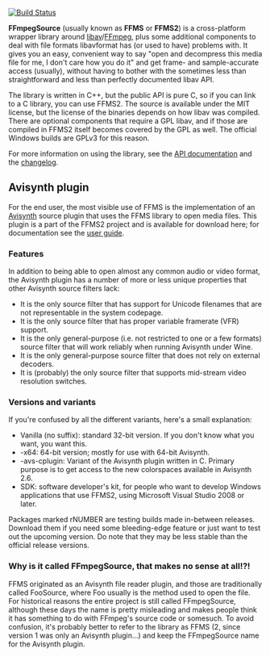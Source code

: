 [![Build Status](https://travis-ci.org/FFMS/ffms2.svg)](https://travis-ci.org/FFMS/ffms2)

**FFmpegSource** (usually known as **FFMS** or **FFMS2**) is a cross-platform wrapper library around [libav](http://libav.org/)/[FFmpeg](http://ffmpeg.org), plus some additional components to deal with file formats libavformat has (or used to have) problems with. It gives you an easy, convenient way to say "open and decompress this media file for me, I don't care how you do it" and get frame- and sample-accurate access (usually), without having to bother with the sometimes less than straightforward and less than perfectly documented libav API.

The library is written in C++, but the public API is pure C, so if you can link to a C library, you can use FFMS2. The source is available under the MIT license, but the license of the binaries depends on how libav was compiled. There are optional components that require a GPL libav, and if those are compiled in FFMS2 itself becomes covered by the GPL as well. The official Windows builds are GPLv3 for this reason.

For more information on using the library, see the [API documentation](doc/ffms2-api.md) and the [changelog](doc/ffms2-changelog.md).

## Avisynth plugin
For the end user, the most visible use of FFMS is the implementation of an [Avisynth](http://www.avisynth.org) source plugin that uses the FFMS library to open media files. This plugin is a part of the FFMS2 project and is available for download here; for documentation see the [user guide](doc/ffms2-avisynth.md).

### Features
In addition to being able to open almost any common audio or video format, the Avisynth plugin has a number of more or less unique properties that other Avisynth source filters lack:

  * It is the only source filter that has support for Unicode filenames that are not representable in the system codepage.
  * It is the only source filter that has proper variable framerate (VFR) support.
  * It is the only general-purpose (i.e. not restricted to one or a few formats) source filter that will work reliably when running Avisynth under Wine.
  * It is the only general-purpose source filter that does not rely on external decoders.
  * It is (probably) the only source filter that supports mid-stream video resolution switches.

### Versions and variants
If you're confused by all the different variants, here's a small explanation:

  * Vanilla (no suffix): standard 32-bit version. If you don't know what you want, you want this.
  * -x64: 64-bit version; mostly for use with 64-bit Avisynth.
  * -avs-cplugin: Variant of the Avisynth plugin written in C. Primary purpose is to get access to the new colorspaces available in Avisynth 2.6.
  * SDK: software developer's kit, for people who want to develop Windows applications that use FFMS2, using Microsoft Visual Studio 2008 or later.

Packages marked rNUMBER are testing builds made in-between releases. Download them if you need some bleeding-edge feature or just want to test out the upcoming version. Do note that they may be less stable than the official release versions.

### Why is it called FFmpegSource, that makes no sense at all!?!
FFMS originated as an Avisynth file reader plugin, and those are traditionally called FooSource, where Foo usually is the method used to open the file. For historical reasons the entire project is still called FFmpegSource, although these days the name is pretty misleading and makes people think it has something to do with FFmpeg's source code or somesuch. To avoid confusion, it's probably better to refer to the library as FFMS (2, since version 1 was only an Avisynth plugin...) and keep the FFmpegSource name for the Avisynth plugin.
